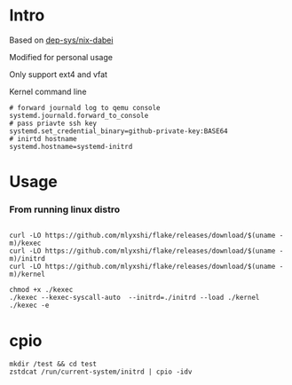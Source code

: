 # Intro
Based on [dep-sys/nix-dabei](https://github.com/dep-sys/nix-dabei/)

Modified for personal usage

Only support ext4 and vfat

Kernel command line
```
# forward journald log to qemu console
systemd.journald.forward_to_console 
# pass priavte ssh key
systemd.set_credential_binary=github-private-key:BASE64
# inirtd hostname
systemd.hostname=systemd-initrd
```

# Usage
### From running linux distro
```

curl -LO https://github.com/mlyxshi/flake/releases/download/$(uname -m)/kexec
curl -LO https://github.com/mlyxshi/flake/releases/download/$(uname -m)/initrd
curl -LO https://github.com/mlyxshi/flake/releases/download/$(uname -m)/kernel

chmod +x ./kexec
./kexec --kexec-syscall-auto  --initrd=./initrd --load ./kernel
./kexec -e
```

# cpio
```
mkdir /test && cd test
zstdcat /run/current-system/initrd | cpio -idv 
```